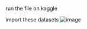 run the file on kaggle

import these datasets 
![image](https://github.com/user-attachments/assets/3906ca14-98af-435d-82cd-5266e7712ea0)
